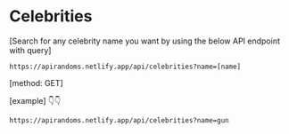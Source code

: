# Celebrities

[Search for any celebrity name you want by using the below API endpoint with query]

```
https://apirandoms.netlify.app/api/celebrities?name=[name]
```

[method: GET]

[example] 👇👇

```
https://apirandoms.netlify.app/api/celebrities?name=gun
```
